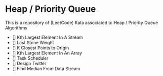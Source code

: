 # Heap / Priority Queue

This is a repository of (LeetCode) Kata associated to Heap / Priority Queue Algorithms

- [] Kth Largest Element In A Stream
- [] Last Stone Weight
- [] K Closest Points to Origin
- [] Kth Largest Element In An Array
- [] Task Scheduler
- [] Design Twitter
- [] Find Median From Data Stream
